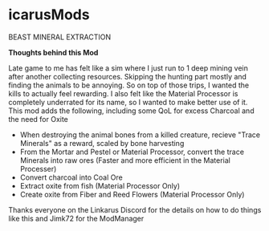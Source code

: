 # icarusMods

BEAST MINERAL EXTRACTION

**Thoughts behind this Mod**

Late game to me has felt like a sim where I just run to 1 deep mining vein after another collecting resources.  Skipping the hunting part mostly and finding the animals to be annoying.  So on top of those trips, I wanted the kills to actually feel rewarding.  I also felt like the Material Processor is completely underrated for its name, so I wanted to make better use of it. This mod adds the following, including some QoL for excess Charcoal and the need for Oxite

* When destroying the animal bones from a killed creature, recieve "Trace Minerals" as a reward, scaled by bone harvesting
* From the Mortar and Pestel or Material Processor, convert the trace Minerals into raw ores (Faster and more efficient in the Material Processer)
* Convert charcoal into Coal Ore
* Extract oxite from fish (Material Processor Only)
* Create oxite from Fiber and Reed Flowers (Material Processor Only)






Thanks everyone on the Linkarus Discord for the details on how to do things like this and Jimk72 for the ModManager
